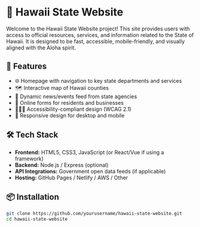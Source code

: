 # 🌺 Hawaii State Website

Welcome to the Hawaii State Website project! This site provides users with access to official resources, services, and information related to the State of Hawaii. It is designed to be fast, accessible, mobile-friendly, and visually aligned with the Aloha spirit.

## 🧭 Features

- 🌐 Homepage with navigation to key state departments and services
- 🗺️ Interactive map of Hawaii counties
- 📅 Dynamic news/events feed from state agencies
- 📄 Online forms for residents and businesses
- 🧑‍🤝‍🧑 Accessibility-compliant design (WCAG 2.1)
- 📱 Responsive design for desktop and mobile

## 🛠️ Tech Stack

- **Frontend:** HTML5, CSS3, JavaScript (or React/Vue if using a framework)
- **Backend:** Node.js / Express (optional)
- **API Integrations:** Government open data feeds (if applicable)
- **Hosting:** GitHub Pages / Netlify / AWS / Other

## 📦 Installation

```bash
git clone https://github.com/yourusername/hawaii-state-website.git
cd hawaii-state-website

